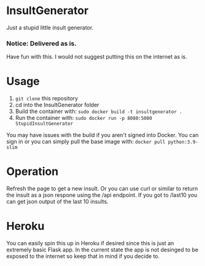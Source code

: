 # InsultGenerator
Just a stupid little insult generator.

### Notice: Delivered as is.
Have fun with this. I would not suggest putting this on the internet as is. 

# Usage
1. `git clone` this repository
2. cd into the InsultGenerator folder
3. Build the container with: `sudo docker build -t insultgenerator .`
4. Run the container with: `sudo docker run -p 8080:5000 StupidInsultGenerator`

You may have issues with the build if you aren't signed into Docker. You can sign in or you can simply pull the base image with: `docker pull python:3.9-slim`

# Operation
Refresh the page to get a new insult. Or you can use curl or similar to return the insult as a json respone using the /api endpoint. If you got to /last10 you can get json output of the last 10 insults.

# Heroku
You can easily spin this up in Heroku if desired since this is just an extremely basic Flask app. In the current state the app is not desinged to be exposed to the internet so keep that in mind if you decide to.
